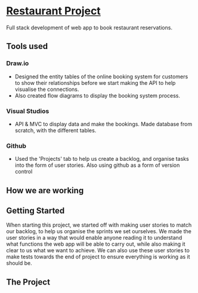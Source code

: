 # <span style="text-decoration:underline">Restaurant Project</span>
Full stack development of web app to book restaurant reservations.

## Tools used
### Draw.io
- Designed the entity tables of the online booking system for customers to show their relationships before we start making the API to help visualise the connections.
- Also created flow diagrams to display the booking system process.
                   
### Visual Studios
- API & MVC to display data and make the bookings. Made database from scratch, with the different tables.

### Github
- Used the 'Projects' tab to help us create a backlog, and organise tasks into the form of user stories. Also using github as a form of version control

## How we are working

## Getting Started
When starting this project, we started off with making user stories to match our backlog, to help us organise the sprints we set ourselves. We made the user stories in a way that would enable anyone reading it to understand what functions the web app will be able to carry out, while also making it clear to us what we want to achieve. We can also use these user stories to make tests towards the end of project to ensure everything is working as it should be.

## The Project

